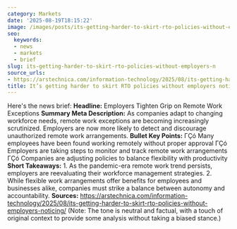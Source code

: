 ```yaml
---
category: Markets
date: '2025-08-19T18:15:22'
image: /images/posts/its-getting-harder-to-skirt-rto-policies-without-employers-n.jpg
seo:
  keywords:
  - news
  - markets
  - brief
slug: its-getting-harder-to-skirt-rto-policies-without-employers-n
source_urls:
- https://arstechnica.com/information-technology/2025/08/its-getting-harder-to-skirt-rto-policies-without-employers-noticing/
title: It’s getting harder to skirt RTO policies without employers noticing
---
```


Here's the news brief:  **Headline:** Employers Tighten Grip on Remote Work Exceptions  **Summary Meta Description:** As companies adapt to changing workforce needs, remote work exceptions are becoming increasingly scrutinized. Employers are now more likely to detect and discourage unauthorized remote work arrangements.  **Bullet Key Points:**  ΓÇó Many employees have been found working remotely without proper approval ΓÇó Employers are taking steps to monitor and track remote work arrangements ΓÇó Companies are adjusting policies to balance flexibility with productivity  **Short Takeaways:**  1. As the pandemic-era remote work trend persists, employers are reevaluating their workforce management strategies. 2. While flexible work arrangements offer benefits for employees and businesses alike, companies must strike a balance between autonomy and accountability.  **Sources:**  https://arstechnica.com/information-technology/2025/08/its-getting-harder-to-skirt-rto-policies-without-employers-noticing/  (Note: The tone is neutral and factual, with a touch of original context to provide some analysis without taking a biased stance.)